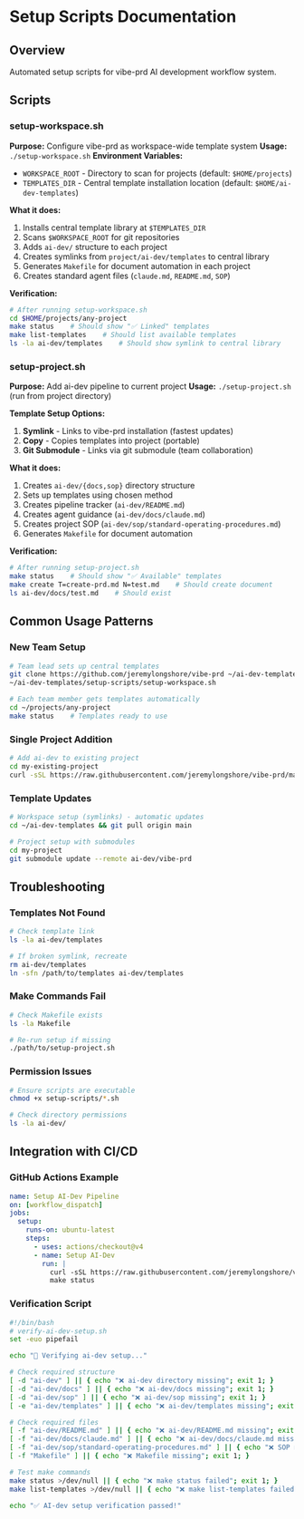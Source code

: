 # Setup Scripts Documentation

## Overview

Automated setup scripts for vibe-prd AI development workflow system.

## Scripts

### setup-workspace.sh
**Purpose:** Configure vibe-prd as workspace-wide template system
**Usage:** `./setup-workspace.sh`
**Environment Variables:**
- `WORKSPACE_ROOT` - Directory to scan for projects (default: `$HOME/projects`)
- `TEMPLATES_DIR` - Central template installation location (default: `$HOME/ai-dev-templates`)

**What it does:**
1. Installs central template library at `$TEMPLATES_DIR`
2. Scans `$WORKSPACE_ROOT` for git repositories
3. Adds `ai-dev/` structure to each project
4. Creates symlinks from `project/ai-dev/templates` to central library
5. Generates `Makefile` for document automation in each project
6. Creates standard agent files (`claude.md`, `README.md`, `SOP`)

**Verification:**
```bash
# After running setup-workspace.sh
cd $HOME/projects/any-project
make status    # Should show "✅ Linked" templates
make list-templates    # Should list available templates
ls -la ai-dev/templates    # Should show symlink to central library
```

### setup-project.sh
**Purpose:** Add ai-dev pipeline to current project
**Usage:** `./setup-project.sh` (run from project directory)

**Template Setup Options:**
1. **Symlink** - Links to vibe-prd installation (fastest updates)
2. **Copy** - Copies templates into project (portable)
3. **Git Submodule** - Links via git submodule (team collaboration)

**What it does:**
1. Creates `ai-dev/{docs,sop}` directory structure
2. Sets up templates using chosen method
3. Creates pipeline tracker (`ai-dev/README.md`)
4. Creates agent guidance (`ai-dev/docs/claude.md`)
5. Creates project SOP (`ai-dev/sop/standard-operating-procedures.md`)
6. Generates `Makefile` for document automation

**Verification:**
```bash
# After running setup-project.sh
make status    # Should show "✅ Available" templates
make create T=create-prd.md N=test.md    # Should create document
ls ai-dev/docs/test.md    # Should exist
```

## Common Usage Patterns

### New Team Setup
```bash
# Team lead sets up central templates
git clone https://github.com/jeremylongshore/vibe-prd ~/ai-dev-templates
~/ai-dev-templates/setup-scripts/setup-workspace.sh

# Each team member gets templates automatically
cd ~/projects/any-project
make status    # Templates ready to use
```

### Single Project Addition
```bash
# Add ai-dev to existing project
cd my-existing-project
curl -sSL https://raw.githubusercontent.com/jeremylongshore/vibe-prd/main/setup-scripts/setup-project.sh | bash
```

### Template Updates
```bash
# Workspace setup (symlinks) - automatic updates
cd ~/ai-dev-templates && git pull origin main

# Project setup with submodules
cd my-project
git submodule update --remote ai-dev/vibe-prd
```

## Troubleshooting

### Templates Not Found
```bash
# Check template link
ls -la ai-dev/templates

# If broken symlink, recreate
rm ai-dev/templates
ln -sfn /path/to/templates ai-dev/templates
```

### Make Commands Fail
```bash
# Check Makefile exists
ls -la Makefile

# Re-run setup if missing
./path/to/setup-project.sh
```

### Permission Issues
```bash
# Ensure scripts are executable
chmod +x setup-scripts/*.sh

# Check directory permissions
ls -la ai-dev/
```

## Integration with CI/CD

### GitHub Actions Example
```yaml
name: Setup AI-Dev Pipeline
on: [workflow_dispatch]
jobs:
  setup:
    runs-on: ubuntu-latest
    steps:
      - uses: actions/checkout@v4
      - name: Setup AI-Dev
        run: |
          curl -sSL https://raw.githubusercontent.com/jeremylongshore/vibe-prd/main/setup-scripts/setup-project.sh | bash -s -- 2
          make status
```

### Verification Script
```bash
#!/bin/bash
# verify-ai-dev-setup.sh
set -euo pipefail

echo "🧪 Verifying ai-dev setup..."

# Check required structure
[ -d "ai-dev" ] || { echo "❌ ai-dev directory missing"; exit 1; }
[ -d "ai-dev/docs" ] || { echo "❌ ai-dev/docs missing"; exit 1; }
[ -d "ai-dev/sop" ] || { echo "❌ ai-dev/sop missing"; exit 1; }
[ -e "ai-dev/templates" ] || { echo "❌ ai-dev/templates missing"; exit 1; }

# Check required files
[ -f "ai-dev/README.md" ] || { echo "❌ ai-dev/README.md missing"; exit 1; }
[ -f "ai-dev/docs/claude.md" ] || { echo "❌ ai-dev/docs/claude.md missing"; exit 1; }
[ -f "ai-dev/sop/standard-operating-procedures.md" ] || { echo "❌ SOP missing"; exit 1; }
[ -f "Makefile" ] || { echo "❌ Makefile missing"; exit 1; }

# Test make commands
make status >/dev/null || { echo "❌ make status failed"; exit 1; }
make list-templates >/dev/null || { echo "❌ make list-templates failed"; exit 1; }

echo "✅ AI-dev setup verification passed!"
```